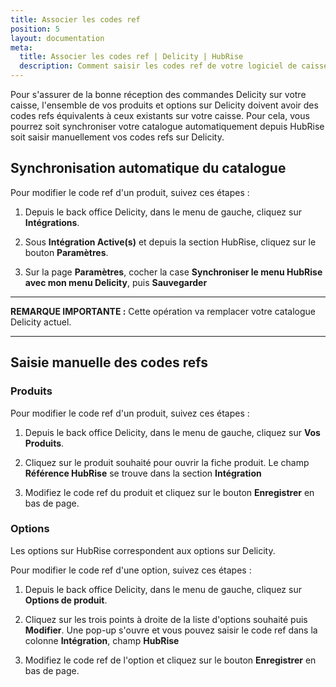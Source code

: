 ```yaml
---
title: Associer les codes ref
position: 5
layout: documentation
meta:
  title: Associer les codes ref | Delicity | HubRise
  description: Comment saisir les codes ref de votre logiciel de caisse dans votre menu Delicity, en utilisant le gestionnaire de menu de Delicity.
---
```

Pour s'assurer de la bonne réception des commandes Delicity sur votre caisse, l'ensemble de vos produits et options sur Delicity doivent avoir des codes refs équivalents à ceux existants sur votre caisse.
Pour cela, vous pourrez soit synchroniser votre catalogue automatiquement depuis HubRise soit saisir manuellement vos codes refs sur Delicity.

## Synchronisation automatique du catalogue

Pour modifier le code ref d'un produit, suivez ces étapes :

1. Depuis le back office Delicity, dans le menu de gauche, cliquez sur **Intégrations**.

2. Sous **Intégration Active(s)** et depuis la section HubRise, cliquez sur le bouton **Paramètres**.

3. Sur la page **Paramètres**, cocher la case **Synchroniser le menu HubRise avec mon menu Delicity**, puis **Sauvegarder**

---

**REMARQUE IMPORTANTE :** Cette opération va remplacer votre catalogue Delicity actuel.

---
   
## Saisie manuelle des codes refs
### Produits


Pour modifier le code ref d'un produit, suivez ces étapes :

1. Depuis le back office Delicity, dans le menu de gauche, cliquez sur **Vos Produits**.

2. Cliquez sur le produit souhaité pour ouvrir la fiche produit. Le champ **Référence HubRise** se trouve dans la section **Intégration**

3. Modifiez le code ref du produit et cliquez sur le bouton **Enregistrer** en bas de page.

### Options

Les options sur HubRise correspondent aux options sur Delicity.

Pour modifier le code ref d'une option, suivez ces étapes :

1. Depuis le back office Delicity, dans le menu de gauche, cliquez sur **Options de produit**.

2. Cliquez sur les trois points à droite de la liste d'options souhaité puis **Modifier**. Une pop-up s'ouvre et vous pouvez saisir le code ref dans la colonne **Intégration**, champ **HubRise**

3. Modifiez le code ref de l'option et cliquez sur le bouton **Enregistrer** en bas de page.
